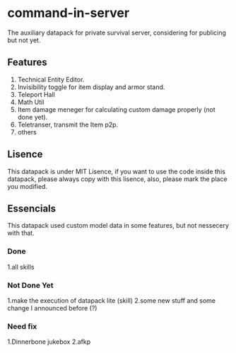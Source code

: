 # command-in-server

The auxiliary datapack for private survival server, considering for publicing but not yet.

## Features

1. Technical Entity Editor.
2. Invisibility toggle for item display and armor stand.
3. Teleport Hall
4. Math Util
5. Item damage meneger for calculating custom damage properly (not done yet).
6. Teletranser, transmit the Item p2p.
7. others

## Lisence

This datapack is under MIT Lisence, if you want to use the code inside this datapack, please always copy with this lisence, also, please mark the place you modified.

## Essencials

This datapack used custom model data in some features, but not nessecery with that.

### Done

1.all skills

### Not Done Yet

1.make the execution of datapack lite (skill)
2.some new stuff and some change I announced before (?)

### Need fix

1.Dinnerbone jukebox
2.afkp
